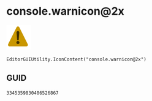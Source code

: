 # console.warnicon@2x
![](/img/console.warnicon@2x.png)

``` CSharp
EditorGUIUtility.IconContent("console.warnicon@2x")
```
## GUID
```
3345359830406526867
```
